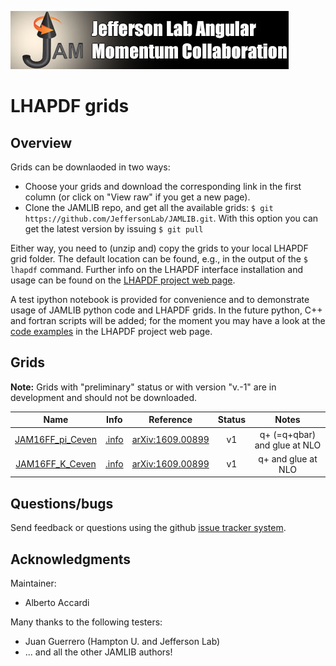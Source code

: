 [![jamlogo](../gallery/jam.jpg)](http://www.jlab.org/jam)

# LHAPDF grids 

## Overview

Grids can be downlaoded in two ways:

* Choose your grids and download the corresponding link in the first column (or click on "View raw" if you get a new page).
* Clone the JAMLIB repo, and get all the available grids:  `$ git https://github.com/JeffersonLab/JAMLIB.git`. With this option you can get the latest version by issuing `$ git pull`

Either way, you need to (unzip and) copy the grids to your local LHAPDF grid folder. The default location can be found, e.g., in the output of the `$ lhapdf` command. Further info on the LHAPDF interface installation and usage can be found on the [LHAPDF project web page](https://lhapdf.hepforge.org/).

A test ipython notebook is provided for convenience and to demonstrate usage of JAMLIB python code and LHAPDF grids. In the future python, C++ and fortran scripts will be added; for the moment you may have a look at the  [code examples](https://lhapdf.hepforge.org/codeexamples.html) in the LHAPDF project web page.

## Grids

**Note:** Grids with "preliminary" status or with version "v.-1" are in development and should not be downloaded.

| Name                                         | Info                                            | Reference                                                      | Status | Notes                                       |
| :--:                                         | :--:                                            | :--:                                                           | :--:   | :--:                                        |
| [JAM16FF_pi_Ceven](zip/JAM16FF_pi_Ceven.zip) | [.info](JAM16FF_pi_Ceven/JAM16FF_pi_Ceven.info) | [arXiv:1609.00899](http://inspirehep.net/record/1485196) | v1     | q+ (=q+qbar) and glue at NLO       |
| [JAM16FF_K_Ceven](zip/JAM16FF_K_Ceven.zip)   | [.info](JAM16FF_K_Ceven/JAM16FF_K_Ceven.info)   | [arXiv:1609.00899](http://inspirehep.net/record/1485196) | v1     | q+ and glue at NLO                 |


## Questions/bugs

Send feedback or questions using the github 
[issue tracker system](https://github.com/JeffersonLab/JAMLIB/issues).


## Acknowledgments

Maintainer:
* Alberto Accardi

Many thanks to the following testers:
* Juan Guerrero (Hampton U. and Jefferson Lab)
* ... and all the other JAMLIB authors! 

